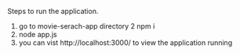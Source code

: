 Steps to run the application.
1. go to movie-serach-app directory
2  npm i
3. node app.js
4. you can vist http://localhost:3000/ to view the application running
